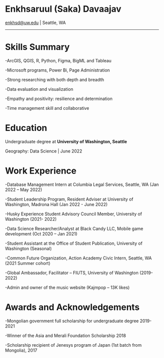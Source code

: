 # Enkhsaruul (Saka) Davaajav
enkhsd@uw.edu | Seattle, WA
____________________________________________________________

# Skills Summary

-ArcGIS, QGIS, R, Python, Figma, BigML and Tableau

-Microsoft programs, Power Bi, Page Administration

-Strong researching with both depth and breadth

-Data evaluation and visualization

-Empathy and positivity: resilience and determination

-Time management skill and collaborative

# Education
Undergraduate degree at **University of Washington, Seattle**

Geography: Data Science |              June 2022

# Work Experience 
-Database Management Intern at Columbia Legal Services, Seattle, WA (Jan 2022 – May 2022)

-Student Leadership Program, Resident Adviser at University of Washington, Madrona Hall (Jan 2022 - June 2022)

-Husky Experience Student Advisory Council Member, University of Washington (2021- 2022)

-Data Science Researcher/Analyst at Black Candy LLC, Mobile game development (Oct 2020 – Jan 2021)

-Student Assistant at the Office of Student Publication, University of Washington (Seasonal)

-Common Future Organization, Action Academy Civic Intern, Seattle, WA (2021 Summer cohort)

-Global Ambassador, Facilitator – FIUTS, University of Washington (2019-2022)

-Admin and owner of the music website (Kajmpop – 13K likes)

# Awards and Acknowledgements

-Mongolian government full scholarship for undergraduate degree 2019-2021

-Winner of the Asia and Merali Foundation Scholarship 2018

-Scholarship recipient of Jenesys program of Japan (1st batch from Mongolia), 2017







